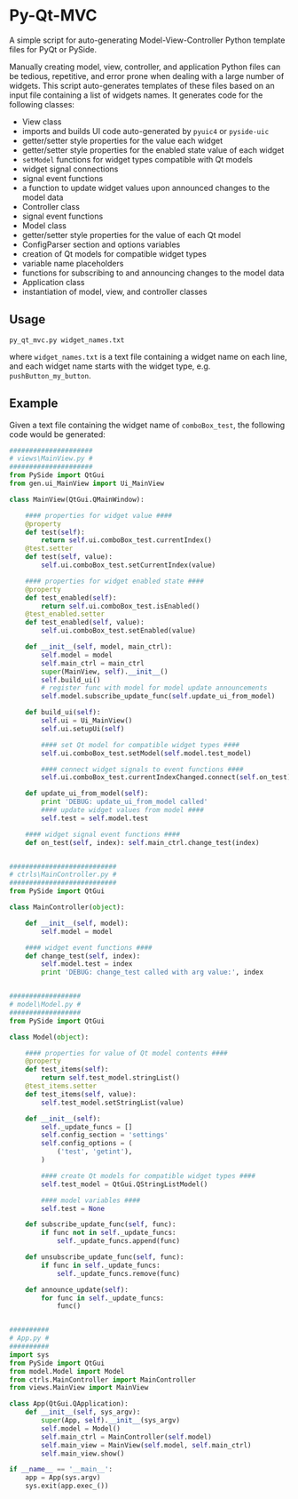 Py-Qt-MVC
========

A simple script for auto-generating Model-View-Controller Python template files for PyQt or PySide.

Manually creating model, view, controller, and application Python files can be tedious, repetitive, and error prone when dealing with a large number of widgets. This script auto-generates templates of these files based on an input file containing a list of widgets names. It generates code for the following classes:
- View class
 - imports and builds UI code auto-generated by `pyuic4` or `pyside-uic`
 - getter/setter style properties for the value each widget
 - getter/setter style properties for the enabled state value of each widget
 - `setModel` functions for widget types compatible with Qt models
 - widget signal connections
 - signal event functions
 - a function to update widget values upon announced changes to the model data
- Controller class
 - signal event functions
- Model class
 - getter/setter style properties for the value of each Qt model
 - ConfigParser section and options variables
 - creation of Qt models for compatible widget types
 - variable name placeholders
 - functions for subscribing to and announcing changes to the model data
- Application class
 - instantiation of model, view, and controller classes

Usage
-----

`py_qt_mvc.py widget_names.txt`

where `widget_names.txt` is a text file containing a widget name on each line, and each widget name starts with the widget type, e.g. `pushButton_my_button`.

Example
-------

Given a text file containing the widget name of `comboBox_test`, the following code would be generated:

```python
#####################
# views\MainView.py #
#####################
from PySide import QtGui
from gen.ui_MainView import Ui_MainView

class MainView(QtGui.QMainWindow):

    #### properties for widget value ####
    @property
    def test(self):
        return self.ui.comboBox_test.currentIndex()
    @test.setter
    def test(self, value):
        self.ui.comboBox_test.setCurrentIndex(value)

    #### properties for widget enabled state ####
    @property
    def test_enabled(self):
        return self.ui.comboBox_test.isEnabled()
    @test_enabled.setter
    def test_enabled(self, value):
        self.ui.comboBox_test.setEnabled(value)

    def __init__(self, model, main_ctrl):
        self.model = model
        self.main_ctrl = main_ctrl
        super(MainView, self).__init__()
        self.build_ui()
        # register func with model for model update announcements
        self.model.subscribe_update_func(self.update_ui_from_model)

    def build_ui(self):
        self.ui = Ui_MainView()
        self.ui.setupUi(self)

        #### set Qt model for compatible widget types ####
        self.ui.comboBox_test.setModel(self.model.test_model)

        #### connect widget signals to event functions ####
        self.ui.comboBox_test.currentIndexChanged.connect(self.on_test)

    def update_ui_from_model(self):
        print 'DEBUG: update_ui_from_model called'
        #### update widget values from model ####
        self.test = self.model.test

    #### widget signal event functions ####
    def on_test(self, index): self.main_ctrl.change_test(index)


###########################
# ctrls\MainController.py #
###########################
from PySide import QtGui

class MainController(object):

    def __init__(self, model):
        self.model = model

    #### widget event functions ####
    def change_test(self, index):
        self.model.test = index
        print 'DEBUG: change_test called with arg value:', index


##################
# model\Model.py #
##################
from PySide import QtGui

class Model(object):

    #### properties for value of Qt model contents ####
    @property
    def test_items(self):
        return self.test_model.stringList()
    @test_items.setter
    def test_items(self, value):
        self.test_model.setStringList(value)

    def __init__(self):
        self._update_funcs = []
        self.config_section = 'settings'
        self.config_options = (
            ('test', 'getint'),
        )

        #### create Qt models for compatible widget types ####
        self.test_model = QtGui.QStringListModel()

        #### model variables ####
        self.test = None

    def subscribe_update_func(self, func):
        if func not in self._update_funcs:
            self._update_funcs.append(func)

    def unsubscribe_update_func(self, func):
        if func in self._update_funcs:
            self._update_funcs.remove(func)

    def announce_update(self):
        for func in self._update_funcs:
            func()


##########
# App.py #
##########
import sys
from PySide import QtGui
from model.Model import Model
from ctrls.MainController import MainController
from views.MainView import MainView

class App(QtGui.QApplication):
    def __init__(self, sys_argv):
        super(App, self).__init__(sys_argv)
        self.model = Model()
        self.main_ctrl = MainController(self.model)
        self.main_view = MainView(self.model, self.main_ctrl)
        self.main_view.show()

if __name__ == '__main__':
    app = App(sys.argv)
    sys.exit(app.exec_())


```
